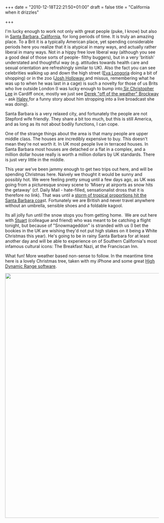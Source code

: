 +++
date = "2010-12-18T22:21:50+01:00"
draft = false
title = "California when it drizzles"

+++

<p>I'm lucky enough to work not only with great people (puke, I know) but also in <a href="http://maps.google.com/maps?f=q&amp;source=s_q&amp;hl=en&amp;geocode=&amp;q=Santa+Barbara,+CA&amp;sll=37.0625,-95.677068&amp;sspn=43.799322,71.191406&amp;ie=UTF8&amp;hq=&amp;hnear=Santa+Barbara,+California&amp;z=12">Santa Barbara, California</a>, for long periods of time. It is truly an amazing place. To a Brit it is a typically American place, yet spending considerable periods here you realize that it is atypical in many ways, and actually rather liberal in many ways. Not in a hippy free love liberal way (although you see a good deal of those sorts of people- filthy buggers), but in a very 'british' understated and thoughtful way (e.g. attitudes towards health care and sexual orientation are refreshingly similar to UK). Also the fact you can see celebrities walking up and down the high street (<a href="http://en.wikipedia.org/wiki/Eva_Longoria">Eva Longoria</a> doing a bit of shopping) or in the zoo (<a href="http://en.wikipedia.org/wiki/Josh_Holloway">Josh Holloway </a>and missus, remembering what he was up to when he was last in a cage) is such a novelty for those of us Brits who live outside London (I was lucky enough to bump into<a href="http://christopherleeweb.com/"> Sir Christopher Lee</a> in Cardiff once, mostly we just see <a href="http://www.bbc.co.uk/wales/radiowales/sites/presenters/pages/derek_brockway.shtml">Derek "off of the weather" Brockway</a> - ask <a href="http://haley.gomez.me.uk">Haley </a>for a funny story about him stropping into a live broadcast she was doing).</p>

<p>Santa Barbara is a very relaxed city, and fortunately the people are not Stepford wife friendly. They share a bit too much, but this is still America, and as long as its not about bodily functions, I can cope.</p>

<p>One of the strange things about the area is that many people are upper middle class. The houses are incredibly expensive to buy. This doesn't mean they're not worth it. In UK most people live in terraced houses. In Santa Barbara most houses are detached or a flat in a complex, and a million dollar house really is worth a million dollars by UK standards. There is just very little in the middle.</p>

<p>This year we've been jammy enough to get two trips out here, and will be spending Christmas here. Naively we thought it would be sunny and possibly hot. We were feeling pretty smug until a few days ago, as UK was going from a picturesque snowy scene to 'Misery at airports as snow hits the getaway' (cf. Daily Mail - hate-filled, sensationalist dross that it is therefore no link). That was until a <a href="http://forecast.weather.gov/MapClick.php?zoneid=CAZ039">storm of tropical proportions hit the Santa Barbara coa</a>st. Fortunately we are British and never travel anywhere without an umbrella, sensible shoes and a foldable kagool.</p>

<p>Its all jolly fun until the snow stops you from getting home. &#160;We are out here with <a href="http://www.strudel.org.uk/">Stuart</a> (colleague and friend) who was meant to be catching a flight tonight, but because of "Snowmageddon" is stranded with us (I bet the bookies in the UK are wishing they'd not put high stakes on it being a White Christmas this year).&#160;He's going to be in rainy Santa Barbara for at least another day and will be able to experience on of Southern California's most infamous cultural icons: The Breakfast Nazi, at the Franciscan Inn.</p>

<p>What fun! More weather based non-sense to follow. In the meantime time here is a lovely Christmas tree, taken with my iPhone and some great <a href="http://itunes.apple.com/us/app/pro-hdr/id347104281?mt=8">High Dynamic Range software</a>.</p>

<p><a href="http://darkmattersheep.net/media/2010/12/SBA_tree.jpg"><img alt="" class="aligncenter size-full wp-image-329" height="799" src="http://darkmattersheep.net/media/2010/12/SBA_tree.jpg" title="Goleta Christmas Tree" width="598" /></a></p>